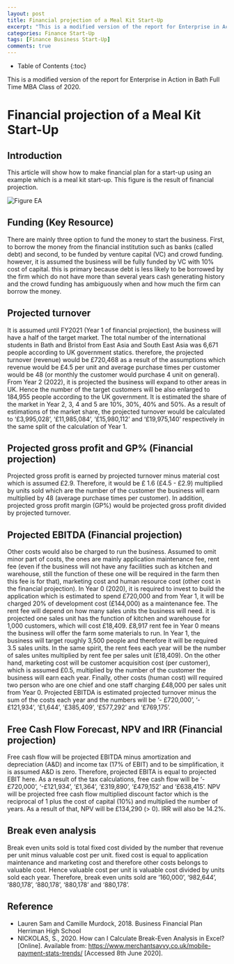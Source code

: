 ```yaml
---
layout: post
title: Financial projection of a Meal Kit Start-Up
excerpt: "This is a modified version of the report for Enterprise in Action in Bath Full Time MBA Class of 2020."
categories: Finance Start-Up
tags: [Finance Business Start-Up]
comments: true
---
```


* Table of Contents
{:toc}

This is a modified version of the report for Enterprise in Action in Bath Full Time MBA Class of 2020.

# Financial projection of a Meal Kit Start-Up

## Introduction

This article will show how to make financial plan for a start-up using an example which is a meal kit start-up.  This figure is the result of financial projection. 

![Figure EA](https://res.cloudinary.com/djiyxp5ax/image/upload/v1598865871/%E5%9B%B3EA.png "Figure EA")

## Funding (Key Resource)
There are mainly three option to fund the money to start the business.  First, to borrow the money from the financial institution such as banks (called debt) and second, to be funded by venture capital (VC) and crowd funding.  however, it is assumed the business will be fully funded by VC with 10% cost of capital.  this is primary because debt is less likely to be borrowed by the firm which do not have more than several years cash generating history and the crowd funding has ambiguously when and how much the firm can borrow the money. 

## Projected turnover
It is assumed until FY2021 (Year 1 of financial projection), the business will have a half of the target market.  The total number of the international students in Bath and Bristol from East Asia and South East Asia was 6,671 people according to UK government statics.  therefore, the projected turnover (revenue) would be £720,468 as a result of the assumptions which revenue would be £4.5 per unit and average purchase times per customer would be 48 (or monthly the customer would purchase 4 unit on general).  From Year 2 (2022), it is projected the business will expand to other areas in UK.  Hence the number of the target customers will be also enlarged to 184,955 people according to the UK government.  It is estimated the share of the market in Year 2, 3, 4 and 5 are 10%, 30%, 40% and 50%.  As a result of estimations of the market share, the projected turnover would be calculated to ‘£3,995,028’, ‘£11,985,084’, ‘£15,980,112’ and ‘£19,975,140’ respectively in the same split of the calculation of Year 1. 

## Projected gross profit and GP% (Financial projection)
Projected gross profit is earned by projected turnover minus material cost which is assumed £2.9.  Therefore, it would be £ 1.6 (£4.5 - £2.9) multiplied by units sold which are the number of the customer the business will earn multiplied by 48 (average purchase times per customer).  In addition, projected gross profit margin (GP%) would be projected gross profit divided by projected turnover.

## Projected EBITDA (Financial projection)
Other costs would also be charged to run the business.  Assumed to omit minor part of costs, the ones are mainly application maintenance fee, rent fee (even if the business will not have any facilities such as kitchen and warehouse, still the function of these one will be required in the farm then this fee is for that), marketing cost and human resource cost (other cost in the financial projection).  In Year 0 (2020), it is required to invest to build the application which is estimated to spend £720,000 and from Year 1, it will be charged 20% of development cost (£144,000) as a maintenance fee.  The rent fee will depend on how many sales units the business will need.  it is projected one sales unit has the function of kitchen and warehouse for 1,000 customers, which will cost £18,409.  £8,917 rent fee in Year 0 means the business will offer the farm some materials to run.  In Year 1, the business will target roughly 3,500 people and therefore it will be required 3.5 sales units.  In the same spirit, the rent fees each year will be the number of sales unites multiplied by rent fee per sales unit (£18,409).  On the other hand, marketing cost will be customer acquisition cost (per customer), which is assumed £0.5, multiplied by the number of the customer the business will earn each year.  Finally, other costs (human cost) will required two person who are one chief and one staff charging £48,000 per sales unit from Year 0.  Projected EBITDA is estimated projected turnover minus the sum of the costs each year and the numbers will be ‘- £720,000’, ‘- £121,934’, ‘£1,644’, ‘£385,409’, ‘£577,292’ and ‘£769,175’.

## Free Cash Flow Forecast, NPV and IRR (Financial projection)
Free cash flow will be projected EBITDA minus amortization and depreciation (A&D) and income tax (17% of EBIT) and to be simplification, it is assumed A&D is zero.  Therefore, projected EBITA is equal to projected EBIT here.  As a result of the tax calculations, free cash flow will be ‘-£720,000’, ‘-£121,934’, ‘£1,364’, ‘£319,890’, ‘£479,152’ and ‘£638,415’.  NPV will be projected free cash flow multiplied discount factor which is the reciprocal of 1 plus the cost of capital (10%) and multiplied the number of years.  As a result of that, NPV will be £134,290 (> 0).  IRR will also be 14.2%.

## Break even analysis
Break even units sold is total fixed cost divided by the number that revenue per unit minus valuable cost per unit.  fixed cost is equal to application maintenance and marketing cost and therefore other costs belongs to valuable cost.  Hence valuable cost per unit is valuable cost divided by units sold each year.  Therefore, break even units sold are ‘160,000’, ‘982,644’, ‘880,178’, ‘880,178’, ‘880,178’ and ‘880,178’. 

## Reference
* Lauren Sam and Camille Murdock, 2018. Business Financial Plan Herriman High School
* NICKOLAS, S., 2020. How can I Calculate Break-Even Analysis in Excel? [Online]. Available from: https://www.merchantsavvy.co.uk/mobile-payment-stats-trends/ [Accessed 8th June 2020].